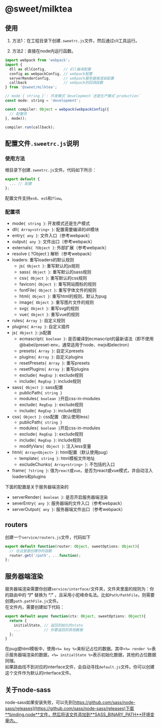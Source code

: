 # @sweet/milktea

## 使用

1. 方法1：在工程目录下创建`.sweetrc.js`文件，然后通过cli工具运行。

2. 方法2：直接在node内运行函数。

```javascript
import webpack from 'webpack';
import {
  dll as dllConfig,        // dll编译配置
  config as webpackConfig, // webpack配置
  serverRenderConfig,      // webpack服务器端渲染配置
  callback                 // webpack的回调函数
} from '@sweet/milktea';

// mode`{ string }`: 开发模式`development`还是生产模式`production`
const mode: string = 'development';

const compiler: Object = webpack(webpackConfig({
  // 配置项
}, mode));

compiler.run(callback);
```

## 配置文件`.sweetrc.js`说明

### 使用方法

根目录下创建`.sweetrc.js`文件。代码如下所示：

```javascript
export default {
  ... // 配置
};
```

配置文件支持`es6`、`es5`和`flow`。

### 配置项

* mode`{ string }`: 开发模式还是生产模式
* dll`{ Array<string> }`: 配置需要编译的dll模块
* entry`{ any }`: 文件入口（参考webpack）
* output`{ any }`: 文件出口（参考webpack）
* externals`{ ?Object }`: 外部扩展（参考webpack）
* resolve { ?Object } 解析（参考webpack）
* loaders: 重写loaders的默认规则
  * js`{ Object }`: 重写默认的js规则
  * sass`{ Object }`: 重写默认的sass规则
  * css`{ Object }`: 重写默认的css规则
  * favicon`{ Object }`: 重写网站图标的规则
  * fontFile`{ Object }`: 重写字体文件的规则
  * html`{ Object }`: 重写html的规则，默认为pug
  * image`{ Object }`: 重写图片文件的规则
  * svg`{ Object }`: 重写svg的规则
  * vue`{ Object }`: 重写vue的规则
* rules`{ Array }`: 自定义规则
* plugins`{ Array }`: 自定义插件
* js`{ Object }`: js配置
  * ecmascript`{ boolean }`: 是否编译到ecmascript的最新语法（即不使用@babel/preset-env，通常适用于node、nwjs和electron）
  * presets`{ Array }`: 自定义presets
  * plugins`{ Array }`: 自定义plugins
  * resetPresets`{ Array }`: 重写presets
  * resetPlugins`{ Array }`: 重写plugins
  * exclude`{ RegExp }`: exclude规则
  * include`{ RegExp }`: include规则
* sass`{ Object }`: sass配置
  * publicPath`{ string }`
  * modules`{ boolean }`开启css-in-modules
  * exclude`{ RegExp }`: exclude规则
  * include`{ RegExp }`: include规则
* css`{ Object }`: css配置（默认使用less）
  * publicPath`{ string }`
  * modules`{ boolean }`开启css-in-modules
  * exclude`{ RegExp }`: exclude规则
  * include`{ RegExp }`: include规则
  * modifyVars`{ Object }`: 注入less变量
* html`{ Array<Object> }`: html配置（默认使用pug）
  * template`{ string }`: html模板文件地址
  * excludeChunks`{ Array<string> }`: 不包括的入口
* frame`{ ?string }`: 值为`react`或`vue`，是否为react或vue模式，并自动注入loaders和plugins

下面的配置是关于服务器端渲染的

* serverRender`{ boolean }`: 是否开启服务器端渲染
* severEntry`{ any }`: 服务器端的文件入口（参考webpack）
* serverOutput`{ any }`: 服务器端文件出口（参考webpack）

## routers

创建一个`service/routers.js`文件，代码如下
```javascript
export default function(router: Object, sweetOptions: Object){
  // 在这里面创建你的函数
  router.get('/path', ...function);
};
```

## 服务器端渲染

服务器端渲染需要你创建`service/interface/`文件夹，文件夹里面的规则为：你的路由中的 **“/”** 替换为 **“.”** ，且采用小驼峰命名法。比如`Path/PathFile`，则需要创建`path.pathFile.js`文件。   
在文件内，需要创建如下代码：

```javascript
export default async function(ctx: Object, sweetOptions: Object){
  return {
    initialState, // 返回初始化的state
    ...           // 你要返回的其他数据
  };
}
```

在pug或html模板中，使用`<%= key %>`来标记占位的数据。其中`<%= render %>`表示服务器端渲染的数据，`<%= initialState %>`表示初始化数据，其他的占位数据同理。   
如果路由找不到对应的interface文件，会自动寻找`default.js`文件。你可以创建这个文件作为默认的interface文件。

## 关于node-sass

node-sass如果安装失败，可以先到[https://github.com/sass/node-sass/releases](https://github.com/sass/node-sass/releases)下载**binding.node**文件，然后将该文件添加到**SASS_BINARY_PATH**环境变量内。